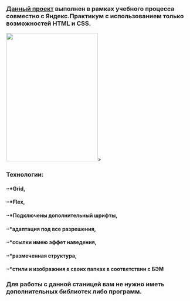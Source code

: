 ### [Данный проект](https://ravil377.github.io/russian-travel/) выполнен в рамках учебного процесса совместно с Яндекс.Практикум с использованием только возможностей HTML и CSS.

<img src="https://github.com/Ravil377/russian-travel/blob/master/assets/russian_travel.gif" width="250" height="350">>

### Технологии:
####  ⋅⋅*Grid,
####  ⋅⋅*Flex,
####  ⋅⋅*Подключены дополнительный шрифты,
####  ⋅⋅*адаптация под все разрешения,
####  ⋅⋅*ссылки имею эффет наведения,
####  ⋅⋅*размеченная структура,
####  ⋅⋅*стили и изображния в своих папках в соответствии с БЭМ
### Для работы с данной станицей вам не нужно иметь дополнительных библиотек либо программ.
